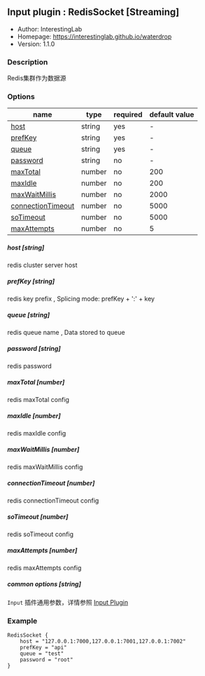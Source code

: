 ## Input plugin : RedisSocket [Streaming]

* Author: InterestingLab
* Homepage: https://interestinglab.github.io/waterdrop
* Version: 1.1.0

### Description

Redis集群作为数据源

### Options

| name | type | required | default value |
| --- | --- | --- | --- |
| [host](#host-string) | string | yes | - |
| [prefKey](#prefKey-string) | string | yes | - |
| [queue](#queue-string) | string | yes | - |
| [password](#password-string) | string | no | - |
| [maxTotal](#maxTotal-number) | number | no | 200 |
| [maxIdle](#maxIdle-number) | number | no | 200 |
| [maxWaitMillis](#maxWaitMillis-number) | number | no | 2000 |
| [connectionTimeout](#connectionTimeout-number) | number | no | 5000 |
| [soTimeout](#soTimeout-number) | number | no | 5000 |
| [maxAttempts](#maxAttempts-number) | number | no | 5 |

##### host [string]

redis cluster server host

##### prefKey [string]

redis key prefix , Splicing mode: prefKey + ':' + key

##### queue [string]

redis queue name , Data stored to queue

##### password [string]

redis password

##### maxTotal [number]

redis maxTotal config

##### maxIdle [number]

redis maxIdle config

##### maxWaitMillis [number]

redis maxWaitMillis config

##### connectionTimeout [number]

redis connectionTimeout config

##### soTimeout [number]

redis soTimeout config

##### maxAttempts [number]

redis maxAttempts config

##### common options [string]

`Input` 插件通用参数，详情参照 [Input Plugin](/zh-cn/v1/configuration/input-plugin)

### Example

```
RedisSocket {
    host = "127.0.0.1:7000,127.0.0.1:7001,127.0.0.1:7002"
    prefKey = "api"
    queue = "test"
    password = "root"
}
```